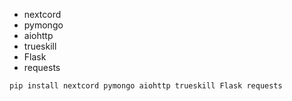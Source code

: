 * nextcord
* pymongo
* aiohttp
* trueskill
* Flask
* requests

`pip install nextcord pymongo aiohttp trueskill Flask requests`
